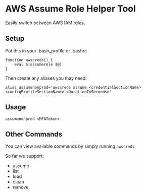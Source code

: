# AWS Assume Role Helper Tool
Easily switch between AWS IAM roles.

## Setup
Put this in your .bash_profile or .bashrc

```
function awscreds() {
    eval $(assumerole $@)
}
```

Then create any aliases you may need:

` alias assumenonprod='awscreds assume <credentialSectionName> <configProfileSectionName> <DurationInSeconds>' `

## Usage

`assumenonprod <MFAToken>`

## Other Commands

You can view available commands by simply running `awscreds`

So far we support:
- assume
- list
- load
- clean
- remove
